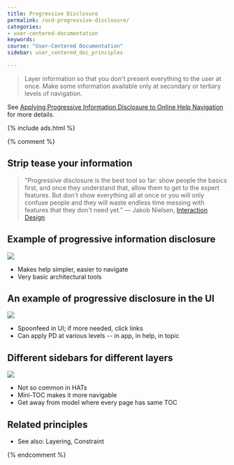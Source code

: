 ```yaml
---
title: Progressive Disclosure
permalink: /ucd-progressive-disclosure/
categories:
- user-centered-documentation
keywords:
course: "User-Centered Documentation"
sidebar: user_centered_doc_principles

---
```


> Layer information so that you don't present everything to the user at once. Make some information available only at secondary or tertiary levels of navigation.

See [Applying Progressive Information Disclosure to Online Help Navigation](/2012/08/09/applying-progressive-information-disclosure-to-online-help-navigation/) for more details.

{% include ads.html %}

{% comment %}
## Strip tease your information

> "Progressive disclosure is the best tool so far: show people the basics first, and once they understand that, allow them to get to the expert features. But don't show everything all at once or you will only confuse people and they will waste endless time messing with features that they don't need yet." &mdash; Jakob Nielsen, <a href="https://www.interaction-design.org/encyclopedia/progressive_disclosure.html">Interaction Design</a>

## Example of progressive information disclosure

<a href="http://help.getharvest.com/harvest/"><img src="/user_centered_doc/media/rasters/harvest2.png"></a>

* Makes help simpler, easier to navigate
* Very basic architectural tools

## An example of progressive disclosure in the UI

<img src="/user_centered_doc/media/rasters/wordpress_pd.png"/>

* Spoonfeed in UI; if more needed, click links
* Can apply PD at various levels -- in app, in help, in topic

## Different sidebars for different layers

<a href="https://support.twitter.com/"><img src="/user_centered_doc/media/rasters/twitter_sidebar2.png"/></a>

* Not so common in HATs
* Mini-TOC makes it more navigable
* Get away from model where every page has same TOC

## Related principles

* See also: Layering, Constraint

{% endcomment %}
